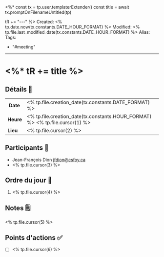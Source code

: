 <%*
const tx = tp.user.templaterExtender()
const title = await tx.promptOnFilenameUntitled(tp)

tR += "---"
%>
Created: <% tp.date.now(tx.constants.DATE_HOUR_FORMAT) %>
Modified: <% tp.file.last_modified_date(tx.constants.DATE_HOUR_FORMAT) %>
Alias:
Tags:
  - "#meeting"
---
# <%* tR += title %>
## Détails 🏢
|  |  |
| :--- | :--- |
| **Date** |  <% tp.file.creation_date(tx.constants.DATE_FORMAT) %> |
| **Heure** |  <% tp.file.creation_date(tx.constants.HOUR_FORMAT) %> <% tp.file.cursor(1) %> |
| **Lieu** | <% tp.file.cursor(2) %> |

## Participants 🧍
 * Jean-François Dion <jfdion@csfoy.ca>
 * <% tp.file.cursor(3) %>

## Ordre du jour 📆
1. <% tp.file.cursor(4) %>

## Notes 🗒
<% tp.file.cursor(5) %>

## Points d'actions ✅
 - [ ] <% tp.file.cursor(6) %>
 